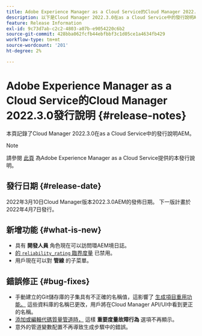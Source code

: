 ```yaml
---
title: Adobe Experience Manager as a Cloud Service的Cloud Manager 2022.3.0發行說明
description: 以下是Cloud Manager 2022.3.0在as a Cloud Service中的發行說明AEM。
feature: Release Information
exl-id: 9c73d7ab-c2c2-4803-a07b-e9054220c6b2
source-git-commit: 428bba062fcfb44ebfbbf3c1d05ce1a4634fb429
workflow-type: tm+mt
source-wordcount: '201'
ht-degree: 2%

---
```



# Adobe Experience Manager as a Cloud Service的Cloud Manager 2022.3.0發行說明 {#release-notes}

本頁記錄了Cloud Manager 2022.3.0在as a Cloud Service中的發行說明AEM。

>[!NOTE]
>
>請參閱 [此頁](/help/release-notes/release-notes-cloud/release-notes-current.md) 為Adobe Experience Manager as a Cloud Service提供的本發行說明。

## 發行日期 {#release-date}

2022年3月10日Cloud Manager版本2022.3.0AEM的發佈日期。 下一版計畫於2022年4月7日發行。

## 新增功能 {#what-is-new}

* 具有 **開發人員** 角色現在可以訪問環AEM境日誌。
* [的 `reliability_rating` 臨界度量](/help/implementing/cloud-manager/code-quality-testing.md) 已禁用。
* 用戶現在可以對 **管線** 的子菜單。

## 錯誤修正 {#bug-fixes}

* 手動建立的Git儲存庫的子集具有不正確的名稱值，這影響了 [生成項目重用功能。](/help/implementing/cloud-manager/getting-access-to-aem-in-cloud/setting-up-project.md#build-artifact-reuse) 這些資料庫的名稱已更改，用戶將在Cloud Manager API/UI中看到更正的名稱。
* [添加或編輯代碼質量管道時，](/help/implementing/cloud-manager/configuring-pipelines/configuring-non-production-pipelines.md) 這樣 **重要度量故障行為** 選項不再顯示。
* 意外的管道變數配置不再導致生成步驟中的錯誤。
